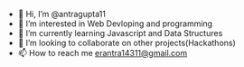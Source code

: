 - 👋 Hi, I’m @antragupta11
- 👀 I’m interested in Web Devloping and programming
- 🌱 I’m currently learning Javascript and Data Structures
- 💞️ I’m looking to collaborate on other projects(Hackathons)
- 📫 How to reach me  erantra14311@gmail.com

<!---
antragupta11/antragupta11 is a ✨ special ✨ repository because its `README.md` (this file) appears on your GitHub profile.
You can click the Preview link to take a look at your changes.
--->
